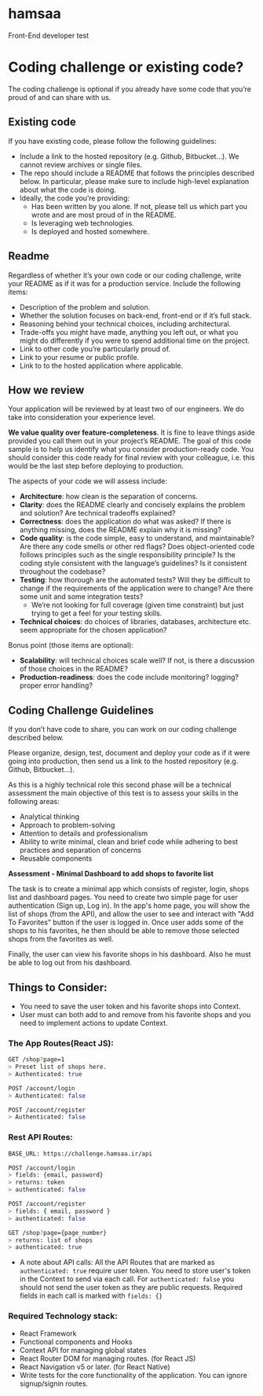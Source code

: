 # hamsaa

Front-End developer test

# **Coding challenge or existing code?**

The coding challenge is optional if you already have some code that you’re proud of and can share with us.

## **Existing code**

If you have existing code, please follow the following guidelines:

- Include a link to the hosted repository (e.g. Github, Bitbucket…). We cannot review archives or single files.
- The repo should include a README that follows the principles described below. In particular, please make sure to include high-level explanation about what the code is doing.
- Ideally, the code you’re providing:
  - Has been written by you alone. If not, please tell us which part you wrote and are most proud of in the README.
  - Is leveraging web technologies.
  - Is deployed and hosted somewhere.

## **Readme**

Regardless of whether it’s your own code or our coding challenge, write your README as if it was for a production service. Include the following items:

- Description of the problem and solution.
- Whether the solution focuses on back-end, front-end or if it’s full stack.
- Reasoning behind your technical choices, including architectural.
- Trade-offs you might have made, anything you left out, or what you might do differently if you were to spend additional time on the project.
- Link to other code you’re particularly proud of.
- Link to your resume or public profile.
- Link to to the hosted application where applicable.

## **How we review**

Your application will be reviewed by at least two of our engineers. We do take into consideration your experience level.

**We value quality over feature-completeness**. It is fine to leave things aside provided you call them out in your project’s README. The goal of this code sample is to help us identify what you consider production-ready code. You should consider this code ready for final review with your colleague, i.e. this would be the last step before deploying to production.

The aspects of your code we will assess include:

- **Architecture**: how clean is the separation of concerns.
- **Clarity**: does the README clearly and concisely explains the problem and solution? Are technical tradeoffs explained?
- **Correctness**: does the application do what was asked? If there is anything missing, does the README explain why it is missing?
- **Code quality**: is the code simple, easy to understand, and maintainable? Are there any code smells or other red flags? Does object-oriented code follows principles such as the single responsibility principle? Is the coding style consistent with the language’s guidelines? Is it consistent throughout the codebase?
- **Testing**: how thorough are the automated tests? Will they be difficult to change if the requirements of the application were to change? Are there some unit and some integration tests?
  - We’re not looking for full coverage (given time constraint) but just trying to get a feel for your testing skills.
- **Technical choices**: do choices of libraries, databases, architecture etc. seem appropriate for the chosen application?

Bonus point (those items are optional):

- **Scalability**: will technical choices scale well? If not, is there a discussion of those choices in the README?
- **Production-readiness**: does the code include monitoring? logging? proper error handling?

## Coding Challenge Guidelines

If you don’t have code to share, you can work on our coding challenge described below.

Please organize, design, test, document and deploy your code as if it were going into production, then send us a link to the hosted repository (e.g. Github, Bitbucket…).

As this is a highly technical role this second phase will be a technical assessment the main objective of this test is to assess your skills in the following areas:

- Analytical thinking
- Approach to problem-solving
- Attention to details and professionalism
- Ability to write minimal, clean and brief code while adhering to best practices and separation
  of concerns
- Reusable components

**Assessment - Minimal Dashboard to add shops to favorite list**

The task is to create a minimal app which consists of register, login, shops list and
dashboard pages. You need to create two simple page for user authentication (Sign up, Log in). In the app's home page, you will show the list of shops (from the API), and allow the user to see and interact with "Add To Favorites" button if the user is logged in. Once user adds some of the shops to his favorites, he then should be able to remove those selected shops from the favorites as well.

Finally, the user can view his favorite shops in his dashboard. Also he must be able to log out from his dashboard.

## Things to Consider:

- You need to save the user token and his favorite shops into Context.
- User must can both add to and remove from his favorite shops and you need to implement actions to update Context.

### The App Routes(React JS):

```bash
GET /shop?page=1
> Preset list of shops here.
> Authenticated: true
```

```bash
POST /account/login
> Authenticated: false
```

```bash
POST /account/register
> Authenticated: false
```

### Rest API Routes:

```bash
BASE_URL: https://challenge.hamsaa.ir/api
```

```bash
POST /account/login
> fields: {email, password}
> returns: token
> authenticated: false
```

```bash
POST /account/register
> fields: { email, password }
> authenticated: false
```

```bash
GET /shop?page={page_number}
> returns: list of shops
> authenticated: true
```

- A note about API calls:
  All the API Routes that are marked as `authenticated: true` require user token. You need to store user's token in the Context to send via each call. For `authenticated: false` you should not send the user token as they are public requests.
  Required fields in each call is marked with `fields: {}`  


### Required Technology stack:

- React Framework
- Functional components and Hooks
- Context API for managing global states
- React Router DOM for managing routes. (for React JS)
- React Navigation v5 or later. (for React Native)
- Write tests for the core functionality of the application. You can ignore signup/signin routes.
